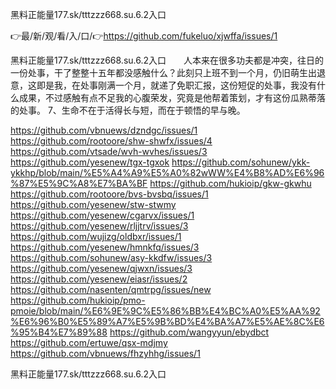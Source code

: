 黑料正能量177.sk/tttzzz668.su.6.2入口

👉最/新/观/看/入/口/👉https://github.com/fukeluo/xjwffa/issues/1

黑料正能量177.sk/tttzzz668.su.6.2入口　　人本来在很多功夫都是冲突，往日的一份处事，干了整整十五年都没感触什么？此刻只上班不到一个月，仍旧萌生出退意，这即是我，在处事刚满一个月，就递了免职汇报，这份短促的处事，我没有什么成果，不过感触有点不足我的心腹荣发，究竟是他帮着策划，才有这份瓜熟蒂落的处事。
	7、生命不在于活得长与短，而在于顿悟的早与晚。


https://github.com/vbnuews/dzndgc/issues/1
https://github.com/rootoore/shw-shwfx/issues/4
https://github.com/vtsade/wvh-wvhes/issues/3
https://github.com/yesenew/tgx-tgxok
https://github.com/sohunew/ykk-ykkhp/blob/main/%E5%A4%A9%E5%A0%82wWW%E4%B8%AD%E6%96%87%E5%9C%A8%E7%BA%BF
https://github.com/hukioip/gkw-gkwhu
https://github.com/rootoore/bvs-bvsbq/issues/1
https://github.com/yesenew/stw-stwmy
https://github.com/yesenew/cgarvx/issues/1
https://github.com/yesenew/rljjtrv/issues/3
https://github.com/wujizg/oldbxr/issues/1
https://github.com/yesenew/hmnkfq/issues/3
https://github.com/sohunew/asy-kkdfw/issues/3
https://github.com/yesenew/qjwxn/issues/3
https://github.com/yesenew/eiasr/issues/2
https://github.com/nasenten/qmtrpg/issues/new
https://github.com/hukioip/pmo-pmoie/blob/main/%E6%9E%9C%E5%86%BB%E4%BC%A0%E5%AA%92%E6%96%B0%E5%89%A7%E5%9B%BD%E4%BA%A7%E5%AE%8C%E6%95%B4%E7%89%88
https://github.com/wangyyun/ebydbct
https://github.com/ertuwe/qsx-mdjmy
https://github.com/vbnuews/fhzyhhg/issues/1

黑料正能量177.sk/tttzzz668.su.6.2入口
